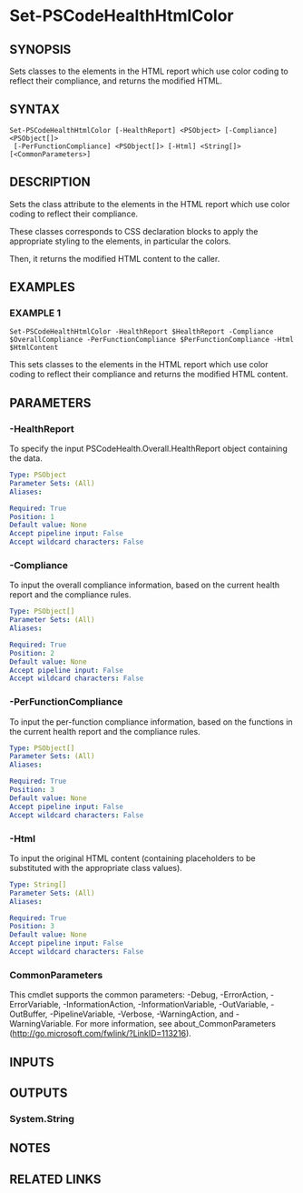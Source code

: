 # Set-PSCodeHealthHtmlColor

## SYNOPSIS
Sets classes to the elements in the HTML report which use color coding to reflect their compliance, and returns the modified HTML.

## SYNTAX

```
Set-PSCodeHealthHtmlColor [-HealthReport] <PSObject> [-Compliance] <PSObject[]>
 [-PerFunctionCompliance] <PSObject[]> [-Html] <String[]> [<CommonParameters>]
```

## DESCRIPTION
Sets the class attribute to the elements in the HTML report which use color coding to reflect their compliance.
 
These classes corresponds to CSS declaration blocks to apply the appropriate styling to the elements, in particular the colors.
 
Then, it returns the modified HTML content to the caller.

## EXAMPLES

### EXAMPLE 1
```
Set-PSCodeHealthHtmlColor -HealthReport $HealthReport -Compliance $OverallCompliance -PerFunctionCompliance $PerFunctionCompliance -Html $HtmlContent
```

This sets classes to the elements in the HTML report which use color coding to reflect their compliance and returns the modified HTML content.

## PARAMETERS

### -HealthReport
To specify the input PSCodeHealth.Overall.HealthReport object containing the data.

```yaml
Type: PSObject
Parameter Sets: (All)
Aliases:

Required: True
Position: 1
Default value: None
Accept pipeline input: False
Accept wildcard characters: False
```

### -Compliance
To input the overall compliance information, based on the current health report and the compliance rules.

```yaml
Type: PSObject[]
Parameter Sets: (All)
Aliases:

Required: True
Position: 2
Default value: None
Accept pipeline input: False
Accept wildcard characters: False
```

### -PerFunctionCompliance
To input the per-function compliance information, based on the functions in the current health report and the compliance rules.

```yaml
Type: PSObject[]
Parameter Sets: (All)
Aliases:

Required: True
Position: 3
Default value: None
Accept pipeline input: False
Accept wildcard characters: False
```

### -Html
To input the original HTML content (containing placeholders to be substituted with the appropriate class values).

```yaml
Type: String[]
Parameter Sets: (All)
Aliases:

Required: True
Position: 3
Default value: None
Accept pipeline input: False
Accept wildcard characters: False
```

### CommonParameters
This cmdlet supports the common parameters: -Debug, -ErrorAction, -ErrorVariable, -InformationAction, -InformationVariable, -OutVariable, -OutBuffer, -PipelineVariable, -Verbose, -WarningAction, and -WarningVariable.
For more information, see about_CommonParameters (http://go.microsoft.com/fwlink/?LinkID=113216).

## INPUTS

## OUTPUTS

### System.String

## NOTES

## RELATED LINKS
